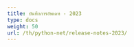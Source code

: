 ```yaml
---
title: บันทึกการอัพเดท - 2023
type: docs
weight: 50
url: /th/python-net/release-notes-2023/
---
```

